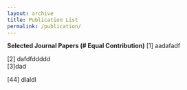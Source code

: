 ```yaml
---
layout: archive
title: Publication List
permalink: /publication/
---
```

**Selected Journal Papers (# Equal Contribution)**
[1] aadafadf

[2] dafdfddddd <br>
[3]dad

[44] dlaldl
